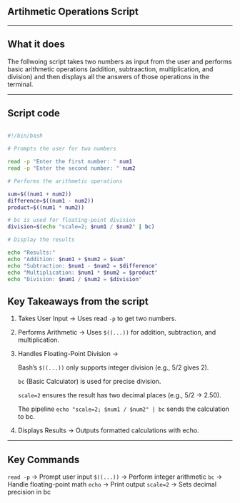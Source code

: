 ## Artihmetic Operations Script

---

## What it does

The follwoing script takes two numbers as input from the user and performs basic arithmetic operations (addition, subtraaction, multiplication, and division) and then displays all the answers of those operations in the terminal.

---

## Script code

```bash

#!/bin/bash

# Prompts the user for two numbers

read -p "Enter the first number: " num1
read -p "Enter the second number: " num2

# Performs the arithmetic operations

sum=$((num1 + num2))
difference=$((num1 - num2))
product=$((num1 * num2))

# bc is used for floating-point division
division=$(echo "scale=2; $num1 / $num2" | bc)

# Display the results

echo "Results:"
echo "Addition: $num1 + $num2 = $sum"
echo "Subtraction: $num1 - $num2 = $difference"
echo "Multiplication: $num1 * $num2 = $product"
echo "Division: $num1 / $num2 = $division"

```

## Key Takeaways from the script

1. Takes User Input → Uses read `-p` to get two numbers.
2. Performs Arithmetic → Uses `$((...))` for addition, subtraction, and multiplication.
3. Handles Floating-Point Division →
   
   Bash’s `$((...))` only supports integer division (e.g., 5/2 gives 2).
   
   `bc` (Basic Calculator) is used for precise division.
   
   `scale=2` ensures the result has two decimal places (e.g., 5/2 → 2.50).
   
   The pipeline `echo "scale=2; $num1 / $num2" | bc` sends the calculation to bc.

4. Displays Results → Outputs formatted calculations with echo.

---

## Key Commands

`read -p` → Prompt user input
`$((...))` → Perform integer arithmetic
`bc` → Handle floating-point math
`echo` → Print output
`scale=2` → Sets decimal precision in bc




